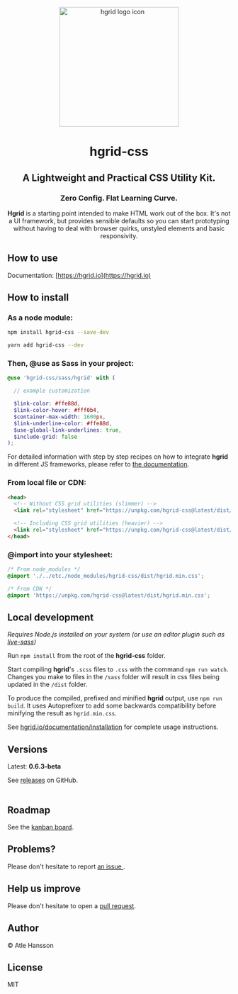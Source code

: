<div align="center">
<br>
<img src="https://hgrid.io/assets/img/icon.png" alt="hgrid logo icon" title="hgrid logo icon" width="270">
<br>

# hgrid-css

## **A Lightweight and Practical CSS Utility Kit.**

### Zero Config. Flat Learning Curve.

**Hgrid** is a starting point intended to make HTML work out of the box. It's not a UI framework, but provides sensible defaults so you can start prototyping without having to deal with browser quirks, unstyled elements and basic responsivity.

</div>

## How to use

Documentation: [https://hgrid.io](https://hgrid.io)

## How to install

### **As a node module:**

```bash
npm install hgrid-css --save-dev
```

```bash
yarn add hgrid-css --dev
```

### **Then, @use as Sass in your project:**

```scss
@use 'hgrid-css/sass/hgrid' with (

  // example customization

  $link-color: #ffe88d,
  $link-color-hover: #fff0b4,
  $container-max-width: 1600px,
  $link-underline-color: #ffe88d,
  $use-global-link-underlines: true,
  $include-grid: false
);
```
For detailed information with step by step recipes on how to integrate **hgrid** in different JS frameworks, please refer to [the documentation](https://hgrid.io/documentation/integrate/).

### **From local file or CDN:**

```html
<head>
  <!-- Without CSS grid utilities (slimmer) -->
  <link rel="stylesheet" href="https://unpkg.com/hgrid-css@latest/dist/hgrid.min.css">

  <!-- Including CSS grid utilities (heavier) -->
  <link rel="stylesheet" href="https://unpkg.com/hgrid-css@latest/dist/hgrid.grid.min.css">
</head>
```
### **@import into your stylesheet:**
```css
/* From node_modules */
@import './../etc./node_modules/hgrid-css/dist/hgrid.min.css';
```
```css
/* From CDN */
@import 'https://unpkg.com/hgrid-css@latest/dist/hgrid.min.css';
```

## Local development

_Requires Node.js installed on your system (or use an editor plugin such as [live-sass](https://marketplace.visualstudio.com/items?itemName=ritwickdey.live-sass))_

Run `npm install` from the root of the **hgrid-css** folder.

Start compiling **hgrid**'s `.scss` files to `.css` with the command `npm run watch`. Changes you make to files in the `/sass` folder will result in css files being updated in the `/dist` folder.

To produce the compiled, prefixed and minified **hgrid** output, use `npm run build`. It uses Autoprefixer to add some backwards compatibility before minifying the result as `hgrid.min.css`.

See [hgrid.io/documentation/installation](https://hgrid.io/documentation/installation/) for complete usage instructions.

## Versions

Latest: **0.6.3-beta**

See [releases](https://github.com/ahansson/hgrid-css/releases) on GitHub.
<br><br>

## Roadmap 

See the [kanban board](https://github.com/ahansson/hgrid-css/projects/1).

## Problems?

Please don't hesitate to report [an issue ](https://github.com/ahansson/hgrid-css/issues).

## Help us improve

Please don't hesitate to open a [pull request](https://github.com/ahansson/hgrid-css/pulls).

## Author

© Atle Hansson

## License

MIT